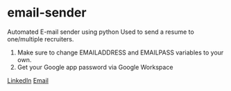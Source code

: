 # email-sender
 Automated E-mail sender using python
Used to send a resume to one/multiple recruiters.
1. Make sure to change EMAILADDRESS and EMAILPASS
variables to your own.
2. Get your Google app password via Google Workspace

[LinkedIn](https://www.linkedin.com/in/sania-latifi-afshar-49000831a/) 
[Email](sania.latifia@gmail.com)



